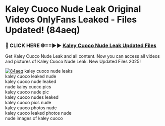 # Kaley Cuoco Nude Leak Original Videos 0nlyFans Leaked - Files Updated! (84aeq)

<h3>🔴 CLICK HERE 🌐==►► <a href="https://tinyurl.com/yrmya6cz" rel="nofollow">Kaley Cuoco Nude Leak Updated Files</a></h3>

Get Kaley Cuoco Nude Leak and all content. Now you can access all videos and pictures of Kaley Cuoco Nude Leak. New Updated Files 2025!

[![84aeq](https://i.imgur.com/FMdXYCs.gif)](https://tinyurl.com/yrmya6cz)
kaley cuoco nude leaks<br>
kaley cuoco leaked nude<br>
kaley cuoco nude leaked<br>
nude kaley cuoco pics<br>
kaley cuoco nude pic<br>
kaley cuoco nudes leaked<br>
kaley cuoco pics nude<br>
kaley cuoco photos nude<br>
kaley cuoco leaked photos nude<br>
nude images of kaley cuoco